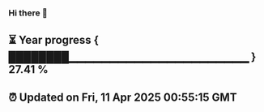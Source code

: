 ### Hi there 👋
⏳ Year progress { ████████▁▁▁▁▁▁▁▁▁▁▁▁▁▁▁▁▁▁▁▁▁▁ } 27.41 %
---
⏰ Updated on Fri, 11 Apr 2025 00:55:15 GMT
---

